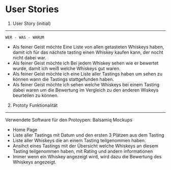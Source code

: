 User Stories 
===

1. User Story (initial)
---

    WER - WAS - WARUM

  * Als feiner Geist möchte Eine Liste von allen getasteten Whiskeys haben, damit ich für das nächste tasting einen Whiskey kaufen kann, der nocht nicht dabei war.
  * Als feiner Geist möchte ich Bei jedem Whiskey sehen wie er bewertet wurde, damit ich weiß welche Whiskeys gut waren.
  * Als feiner Geist möchte ich eine Liste aller Tastings haben um sehen zu können wann die Tastings stattgefunden haben.
  * Als feiner Geist möchte ich sehen welche Whiskeys bei einem Tasting dabei waren um die Bewertung im Vergleich zu den anderen Wiskeys beurteilen zu können.

2. Prototy Funktionalität
---

Verwendete Software für den Protoypen: Balsamiq Mockups 
* Home Page
* Liste aller Tastings mit Datum und den ersten 3 Plätzen aus dem Tasting
* Liste aller Whiskeys die an einem Tasting teilgenommen haben.
* Ansihct eines Tastings mit der Übersicht welche Whiskeys an diesem Tasting teilgenommen haben, mit Rating und andern informationen
* Immer wenn ein Whiskey angezeigt wird, wird dazu die Bewertung des Whiskeys angezeigt.